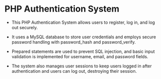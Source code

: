 # PHP Authentication System

- This PHP Authentication System allows users to register, log in, and log out securely. 

- It uses a MySQL database to store user credentials and employs secure password handling with password_hash and password_verify. 

- Prepared statements are used to prevent SQL injection, and basic input validation is implemented for username, email, and password fields. 

- The system also manages user sessions to keep users logged in after authentication and users can log out, destroying their session.


